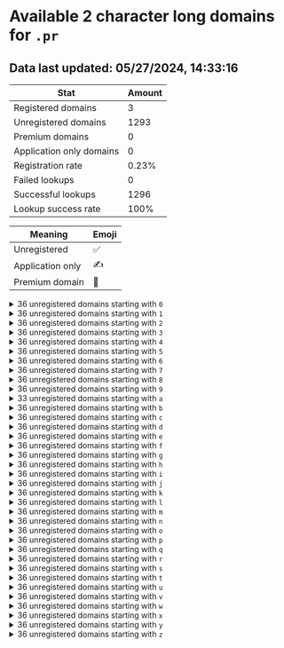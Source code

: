 # Available 2 character long domains for `.pr`

## Data last updated: 05/27/2024, 14:33:16

|Stat|Amount|
|--|--|
|Registered domains|3|
|Unregistered domains|1293|
|Premium domains|0|
|Application only domains|0|
|Registration rate|0.23%|
|Failed lookups|0|
|Successful lookups|1296|
|Lookup success rate|100%|


|Meaning|Emoji|
|--|--|
|Unregistered|:white_check_mark:|
|Application only|:writing_hand:|
|Premium domain|:gem:|

<details>
<summary>36 unregistered domains starting with <bold><code>0</code></bold></summary>

|Type|Domain|
|--|--|
|:white_check_mark:|`00.pr`|
|:white_check_mark:|`01.pr`|
|:white_check_mark:|`02.pr`|
|:white_check_mark:|`03.pr`|
|:white_check_mark:|`04.pr`|
|:white_check_mark:|`05.pr`|
|:white_check_mark:|`06.pr`|
|:white_check_mark:|`07.pr`|
|:white_check_mark:|`08.pr`|
|:white_check_mark:|`09.pr`|
|:white_check_mark:|`0a.pr`|
|:white_check_mark:|`0b.pr`|
|:white_check_mark:|`0c.pr`|
|:white_check_mark:|`0d.pr`|
|:white_check_mark:|`0e.pr`|
|:white_check_mark:|`0f.pr`|
|:white_check_mark:|`0g.pr`|
|:white_check_mark:|`0h.pr`|
|:white_check_mark:|`0i.pr`|
|:white_check_mark:|`0j.pr`|
|:white_check_mark:|`0k.pr`|
|:white_check_mark:|`0l.pr`|
|:white_check_mark:|`0m.pr`|
|:white_check_mark:|`0n.pr`|
|:white_check_mark:|`0o.pr`|
|:white_check_mark:|`0p.pr`|
|:white_check_mark:|`0q.pr`|
|:white_check_mark:|`0r.pr`|
|:white_check_mark:|`0s.pr`|
|:white_check_mark:|`0t.pr`|
|:white_check_mark:|`0u.pr`|
|:white_check_mark:|`0v.pr`|
|:white_check_mark:|`0w.pr`|
|:white_check_mark:|`0x.pr`|
|:white_check_mark:|`0y.pr`|
|:white_check_mark:|`0z.pr`|
</details>
<details>
<summary>36 unregistered domains starting with <bold><code>1</code></bold></summary>

|Type|Domain|
|--|--|
|:white_check_mark:|`10.pr`|
|:white_check_mark:|`11.pr`|
|:white_check_mark:|`12.pr`|
|:white_check_mark:|`13.pr`|
|:white_check_mark:|`14.pr`|
|:white_check_mark:|`15.pr`|
|:white_check_mark:|`16.pr`|
|:white_check_mark:|`17.pr`|
|:white_check_mark:|`18.pr`|
|:white_check_mark:|`19.pr`|
|:white_check_mark:|`1a.pr`|
|:white_check_mark:|`1b.pr`|
|:white_check_mark:|`1c.pr`|
|:white_check_mark:|`1d.pr`|
|:white_check_mark:|`1e.pr`|
|:white_check_mark:|`1f.pr`|
|:white_check_mark:|`1g.pr`|
|:white_check_mark:|`1h.pr`|
|:white_check_mark:|`1i.pr`|
|:white_check_mark:|`1j.pr`|
|:white_check_mark:|`1k.pr`|
|:white_check_mark:|`1l.pr`|
|:white_check_mark:|`1m.pr`|
|:white_check_mark:|`1n.pr`|
|:white_check_mark:|`1o.pr`|
|:white_check_mark:|`1p.pr`|
|:white_check_mark:|`1q.pr`|
|:white_check_mark:|`1r.pr`|
|:white_check_mark:|`1s.pr`|
|:white_check_mark:|`1t.pr`|
|:white_check_mark:|`1u.pr`|
|:white_check_mark:|`1v.pr`|
|:white_check_mark:|`1w.pr`|
|:white_check_mark:|`1x.pr`|
|:white_check_mark:|`1y.pr`|
|:white_check_mark:|`1z.pr`|
</details>
<details>
<summary>36 unregistered domains starting with <bold><code>2</code></bold></summary>

|Type|Domain|
|--|--|
|:white_check_mark:|`20.pr`|
|:white_check_mark:|`21.pr`|
|:white_check_mark:|`22.pr`|
|:white_check_mark:|`23.pr`|
|:white_check_mark:|`24.pr`|
|:white_check_mark:|`25.pr`|
|:white_check_mark:|`26.pr`|
|:white_check_mark:|`27.pr`|
|:white_check_mark:|`28.pr`|
|:white_check_mark:|`29.pr`|
|:white_check_mark:|`2a.pr`|
|:white_check_mark:|`2b.pr`|
|:white_check_mark:|`2c.pr`|
|:white_check_mark:|`2d.pr`|
|:white_check_mark:|`2e.pr`|
|:white_check_mark:|`2f.pr`|
|:white_check_mark:|`2g.pr`|
|:white_check_mark:|`2h.pr`|
|:white_check_mark:|`2i.pr`|
|:white_check_mark:|`2j.pr`|
|:white_check_mark:|`2k.pr`|
|:white_check_mark:|`2l.pr`|
|:white_check_mark:|`2m.pr`|
|:white_check_mark:|`2n.pr`|
|:white_check_mark:|`2o.pr`|
|:white_check_mark:|`2p.pr`|
|:white_check_mark:|`2q.pr`|
|:white_check_mark:|`2r.pr`|
|:white_check_mark:|`2s.pr`|
|:white_check_mark:|`2t.pr`|
|:white_check_mark:|`2u.pr`|
|:white_check_mark:|`2v.pr`|
|:white_check_mark:|`2w.pr`|
|:white_check_mark:|`2x.pr`|
|:white_check_mark:|`2y.pr`|
|:white_check_mark:|`2z.pr`|
</details>
<details>
<summary>36 unregistered domains starting with <bold><code>3</code></bold></summary>

|Type|Domain|
|--|--|
|:white_check_mark:|`30.pr`|
|:white_check_mark:|`31.pr`|
|:white_check_mark:|`32.pr`|
|:white_check_mark:|`33.pr`|
|:white_check_mark:|`34.pr`|
|:white_check_mark:|`35.pr`|
|:white_check_mark:|`36.pr`|
|:white_check_mark:|`37.pr`|
|:white_check_mark:|`38.pr`|
|:white_check_mark:|`39.pr`|
|:white_check_mark:|`3a.pr`|
|:white_check_mark:|`3b.pr`|
|:white_check_mark:|`3c.pr`|
|:white_check_mark:|`3d.pr`|
|:white_check_mark:|`3e.pr`|
|:white_check_mark:|`3f.pr`|
|:white_check_mark:|`3g.pr`|
|:white_check_mark:|`3h.pr`|
|:white_check_mark:|`3i.pr`|
|:white_check_mark:|`3j.pr`|
|:white_check_mark:|`3k.pr`|
|:white_check_mark:|`3l.pr`|
|:white_check_mark:|`3m.pr`|
|:white_check_mark:|`3n.pr`|
|:white_check_mark:|`3o.pr`|
|:white_check_mark:|`3p.pr`|
|:white_check_mark:|`3q.pr`|
|:white_check_mark:|`3r.pr`|
|:white_check_mark:|`3s.pr`|
|:white_check_mark:|`3t.pr`|
|:white_check_mark:|`3u.pr`|
|:white_check_mark:|`3v.pr`|
|:white_check_mark:|`3w.pr`|
|:white_check_mark:|`3x.pr`|
|:white_check_mark:|`3y.pr`|
|:white_check_mark:|`3z.pr`|
</details>
<details>
<summary>36 unregistered domains starting with <bold><code>4</code></bold></summary>

|Type|Domain|
|--|--|
|:white_check_mark:|`40.pr`|
|:white_check_mark:|`41.pr`|
|:white_check_mark:|`42.pr`|
|:white_check_mark:|`43.pr`|
|:white_check_mark:|`44.pr`|
|:white_check_mark:|`45.pr`|
|:white_check_mark:|`46.pr`|
|:white_check_mark:|`47.pr`|
|:white_check_mark:|`48.pr`|
|:white_check_mark:|`49.pr`|
|:white_check_mark:|`4a.pr`|
|:white_check_mark:|`4b.pr`|
|:white_check_mark:|`4c.pr`|
|:white_check_mark:|`4d.pr`|
|:white_check_mark:|`4e.pr`|
|:white_check_mark:|`4f.pr`|
|:white_check_mark:|`4g.pr`|
|:white_check_mark:|`4h.pr`|
|:white_check_mark:|`4i.pr`|
|:white_check_mark:|`4j.pr`|
|:white_check_mark:|`4k.pr`|
|:white_check_mark:|`4l.pr`|
|:white_check_mark:|`4m.pr`|
|:white_check_mark:|`4n.pr`|
|:white_check_mark:|`4o.pr`|
|:white_check_mark:|`4p.pr`|
|:white_check_mark:|`4q.pr`|
|:white_check_mark:|`4r.pr`|
|:white_check_mark:|`4s.pr`|
|:white_check_mark:|`4t.pr`|
|:white_check_mark:|`4u.pr`|
|:white_check_mark:|`4v.pr`|
|:white_check_mark:|`4w.pr`|
|:white_check_mark:|`4x.pr`|
|:white_check_mark:|`4y.pr`|
|:white_check_mark:|`4z.pr`|
</details>
<details>
<summary>36 unregistered domains starting with <bold><code>5</code></bold></summary>

|Type|Domain|
|--|--|
|:white_check_mark:|`50.pr`|
|:white_check_mark:|`51.pr`|
|:white_check_mark:|`52.pr`|
|:white_check_mark:|`53.pr`|
|:white_check_mark:|`54.pr`|
|:white_check_mark:|`55.pr`|
|:white_check_mark:|`56.pr`|
|:white_check_mark:|`57.pr`|
|:white_check_mark:|`58.pr`|
|:white_check_mark:|`59.pr`|
|:white_check_mark:|`5a.pr`|
|:white_check_mark:|`5b.pr`|
|:white_check_mark:|`5c.pr`|
|:white_check_mark:|`5d.pr`|
|:white_check_mark:|`5e.pr`|
|:white_check_mark:|`5f.pr`|
|:white_check_mark:|`5g.pr`|
|:white_check_mark:|`5h.pr`|
|:white_check_mark:|`5i.pr`|
|:white_check_mark:|`5j.pr`|
|:white_check_mark:|`5k.pr`|
|:white_check_mark:|`5l.pr`|
|:white_check_mark:|`5m.pr`|
|:white_check_mark:|`5n.pr`|
|:white_check_mark:|`5o.pr`|
|:white_check_mark:|`5p.pr`|
|:white_check_mark:|`5q.pr`|
|:white_check_mark:|`5r.pr`|
|:white_check_mark:|`5s.pr`|
|:white_check_mark:|`5t.pr`|
|:white_check_mark:|`5u.pr`|
|:white_check_mark:|`5v.pr`|
|:white_check_mark:|`5w.pr`|
|:white_check_mark:|`5x.pr`|
|:white_check_mark:|`5y.pr`|
|:white_check_mark:|`5z.pr`|
</details>
<details>
<summary>36 unregistered domains starting with <bold><code>6</code></bold></summary>

|Type|Domain|
|--|--|
|:white_check_mark:|`60.pr`|
|:white_check_mark:|`61.pr`|
|:white_check_mark:|`62.pr`|
|:white_check_mark:|`63.pr`|
|:white_check_mark:|`64.pr`|
|:white_check_mark:|`65.pr`|
|:white_check_mark:|`66.pr`|
|:white_check_mark:|`67.pr`|
|:white_check_mark:|`68.pr`|
|:white_check_mark:|`69.pr`|
|:white_check_mark:|`6a.pr`|
|:white_check_mark:|`6b.pr`|
|:white_check_mark:|`6c.pr`|
|:white_check_mark:|`6d.pr`|
|:white_check_mark:|`6e.pr`|
|:white_check_mark:|`6f.pr`|
|:white_check_mark:|`6g.pr`|
|:white_check_mark:|`6h.pr`|
|:white_check_mark:|`6i.pr`|
|:white_check_mark:|`6j.pr`|
|:white_check_mark:|`6k.pr`|
|:white_check_mark:|`6l.pr`|
|:white_check_mark:|`6m.pr`|
|:white_check_mark:|`6n.pr`|
|:white_check_mark:|`6o.pr`|
|:white_check_mark:|`6p.pr`|
|:white_check_mark:|`6q.pr`|
|:white_check_mark:|`6r.pr`|
|:white_check_mark:|`6s.pr`|
|:white_check_mark:|`6t.pr`|
|:white_check_mark:|`6u.pr`|
|:white_check_mark:|`6v.pr`|
|:white_check_mark:|`6w.pr`|
|:white_check_mark:|`6x.pr`|
|:white_check_mark:|`6y.pr`|
|:white_check_mark:|`6z.pr`|
</details>
<details>
<summary>36 unregistered domains starting with <bold><code>7</code></bold></summary>

|Type|Domain|
|--|--|
|:white_check_mark:|`70.pr`|
|:white_check_mark:|`71.pr`|
|:white_check_mark:|`72.pr`|
|:white_check_mark:|`73.pr`|
|:white_check_mark:|`74.pr`|
|:white_check_mark:|`75.pr`|
|:white_check_mark:|`76.pr`|
|:white_check_mark:|`77.pr`|
|:white_check_mark:|`78.pr`|
|:white_check_mark:|`79.pr`|
|:white_check_mark:|`7a.pr`|
|:white_check_mark:|`7b.pr`|
|:white_check_mark:|`7c.pr`|
|:white_check_mark:|`7d.pr`|
|:white_check_mark:|`7e.pr`|
|:white_check_mark:|`7f.pr`|
|:white_check_mark:|`7g.pr`|
|:white_check_mark:|`7h.pr`|
|:white_check_mark:|`7i.pr`|
|:white_check_mark:|`7j.pr`|
|:white_check_mark:|`7k.pr`|
|:white_check_mark:|`7l.pr`|
|:white_check_mark:|`7m.pr`|
|:white_check_mark:|`7n.pr`|
|:white_check_mark:|`7o.pr`|
|:white_check_mark:|`7p.pr`|
|:white_check_mark:|`7q.pr`|
|:white_check_mark:|`7r.pr`|
|:white_check_mark:|`7s.pr`|
|:white_check_mark:|`7t.pr`|
|:white_check_mark:|`7u.pr`|
|:white_check_mark:|`7v.pr`|
|:white_check_mark:|`7w.pr`|
|:white_check_mark:|`7x.pr`|
|:white_check_mark:|`7y.pr`|
|:white_check_mark:|`7z.pr`|
</details>
<details>
<summary>36 unregistered domains starting with <bold><code>8</code></bold></summary>

|Type|Domain|
|--|--|
|:white_check_mark:|`80.pr`|
|:white_check_mark:|`81.pr`|
|:white_check_mark:|`82.pr`|
|:white_check_mark:|`83.pr`|
|:white_check_mark:|`84.pr`|
|:white_check_mark:|`85.pr`|
|:white_check_mark:|`86.pr`|
|:white_check_mark:|`87.pr`|
|:white_check_mark:|`88.pr`|
|:white_check_mark:|`89.pr`|
|:white_check_mark:|`8a.pr`|
|:white_check_mark:|`8b.pr`|
|:white_check_mark:|`8c.pr`|
|:white_check_mark:|`8d.pr`|
|:white_check_mark:|`8e.pr`|
|:white_check_mark:|`8f.pr`|
|:white_check_mark:|`8g.pr`|
|:white_check_mark:|`8h.pr`|
|:white_check_mark:|`8i.pr`|
|:white_check_mark:|`8j.pr`|
|:white_check_mark:|`8k.pr`|
|:white_check_mark:|`8l.pr`|
|:white_check_mark:|`8m.pr`|
|:white_check_mark:|`8n.pr`|
|:white_check_mark:|`8o.pr`|
|:white_check_mark:|`8p.pr`|
|:white_check_mark:|`8q.pr`|
|:white_check_mark:|`8r.pr`|
|:white_check_mark:|`8s.pr`|
|:white_check_mark:|`8t.pr`|
|:white_check_mark:|`8u.pr`|
|:white_check_mark:|`8v.pr`|
|:white_check_mark:|`8w.pr`|
|:white_check_mark:|`8x.pr`|
|:white_check_mark:|`8y.pr`|
|:white_check_mark:|`8z.pr`|
</details>
<details>
<summary>36 unregistered domains starting with <bold><code>9</code></bold></summary>

|Type|Domain|
|--|--|
|:white_check_mark:|`90.pr`|
|:white_check_mark:|`91.pr`|
|:white_check_mark:|`92.pr`|
|:white_check_mark:|`93.pr`|
|:white_check_mark:|`94.pr`|
|:white_check_mark:|`95.pr`|
|:white_check_mark:|`96.pr`|
|:white_check_mark:|`97.pr`|
|:white_check_mark:|`98.pr`|
|:white_check_mark:|`99.pr`|
|:white_check_mark:|`9a.pr`|
|:white_check_mark:|`9b.pr`|
|:white_check_mark:|`9c.pr`|
|:white_check_mark:|`9d.pr`|
|:white_check_mark:|`9e.pr`|
|:white_check_mark:|`9f.pr`|
|:white_check_mark:|`9g.pr`|
|:white_check_mark:|`9h.pr`|
|:white_check_mark:|`9i.pr`|
|:white_check_mark:|`9j.pr`|
|:white_check_mark:|`9k.pr`|
|:white_check_mark:|`9l.pr`|
|:white_check_mark:|`9m.pr`|
|:white_check_mark:|`9n.pr`|
|:white_check_mark:|`9o.pr`|
|:white_check_mark:|`9p.pr`|
|:white_check_mark:|`9q.pr`|
|:white_check_mark:|`9r.pr`|
|:white_check_mark:|`9s.pr`|
|:white_check_mark:|`9t.pr`|
|:white_check_mark:|`9u.pr`|
|:white_check_mark:|`9v.pr`|
|:white_check_mark:|`9w.pr`|
|:white_check_mark:|`9x.pr`|
|:white_check_mark:|`9y.pr`|
|:white_check_mark:|`9z.pr`|
</details>
<details>
<summary>33 unregistered domains starting with <bold><code>a</code></bold></summary>

|Type|Domain|
|--|--|
|:white_check_mark:|`a0.pr`|
|:white_check_mark:|`a1.pr`|
|:white_check_mark:|`a2.pr`|
|:white_check_mark:|`a3.pr`|
|:white_check_mark:|`a4.pr`|
|:white_check_mark:|`a5.pr`|
|:white_check_mark:|`a6.pr`|
|:white_check_mark:|`a7.pr`|
|:white_check_mark:|`a8.pr`|
|:white_check_mark:|`a9.pr`|
|:white_check_mark:|`aa.pr`|
|:white_check_mark:|`ab.pr`|
|:white_check_mark:|`ad.pr`|
|:white_check_mark:|`ae.pr`|
|:white_check_mark:|`af.pr`|
|:white_check_mark:|`ah.pr`|
|:white_check_mark:|`aj.pr`|
|:white_check_mark:|`ak.pr`|
|:white_check_mark:|`al.pr`|
|:white_check_mark:|`am.pr`|
|:white_check_mark:|`an.pr`|
|:white_check_mark:|`ao.pr`|
|:white_check_mark:|`ap.pr`|
|:white_check_mark:|`aq.pr`|
|:white_check_mark:|`ar.pr`|
|:white_check_mark:|`as.pr`|
|:white_check_mark:|`at.pr`|
|:white_check_mark:|`au.pr`|
|:white_check_mark:|`av.pr`|
|:white_check_mark:|`aw.pr`|
|:white_check_mark:|`ax.pr`|
|:white_check_mark:|`ay.pr`|
|:white_check_mark:|`az.pr`|
</details>
<details>
<summary>36 unregistered domains starting with <bold><code>b</code></bold></summary>

|Type|Domain|
|--|--|
|:white_check_mark:|`b0.pr`|
|:white_check_mark:|`b1.pr`|
|:white_check_mark:|`b2.pr`|
|:white_check_mark:|`b3.pr`|
|:white_check_mark:|`b4.pr`|
|:white_check_mark:|`b5.pr`|
|:white_check_mark:|`b6.pr`|
|:white_check_mark:|`b7.pr`|
|:white_check_mark:|`b8.pr`|
|:white_check_mark:|`b9.pr`|
|:white_check_mark:|`ba.pr`|
|:white_check_mark:|`bb.pr`|
|:white_check_mark:|`bc.pr`|
|:white_check_mark:|`bd.pr`|
|:white_check_mark:|`be.pr`|
|:white_check_mark:|`bf.pr`|
|:white_check_mark:|`bg.pr`|
|:white_check_mark:|`bh.pr`|
|:white_check_mark:|`bi.pr`|
|:white_check_mark:|`bj.pr`|
|:white_check_mark:|`bk.pr`|
|:white_check_mark:|`bl.pr`|
|:white_check_mark:|`bm.pr`|
|:white_check_mark:|`bn.pr`|
|:white_check_mark:|`bo.pr`|
|:white_check_mark:|`bp.pr`|
|:white_check_mark:|`bq.pr`|
|:white_check_mark:|`br.pr`|
|:white_check_mark:|`bs.pr`|
|:white_check_mark:|`bt.pr`|
|:white_check_mark:|`bu.pr`|
|:white_check_mark:|`bv.pr`|
|:white_check_mark:|`bw.pr`|
|:white_check_mark:|`bx.pr`|
|:white_check_mark:|`by.pr`|
|:white_check_mark:|`bz.pr`|
</details>
<details>
<summary>36 unregistered domains starting with <bold><code>c</code></bold></summary>

|Type|Domain|
|--|--|
|:white_check_mark:|`c0.pr`|
|:white_check_mark:|`c1.pr`|
|:white_check_mark:|`c2.pr`|
|:white_check_mark:|`c3.pr`|
|:white_check_mark:|`c4.pr`|
|:white_check_mark:|`c5.pr`|
|:white_check_mark:|`c6.pr`|
|:white_check_mark:|`c7.pr`|
|:white_check_mark:|`c8.pr`|
|:white_check_mark:|`c9.pr`|
|:white_check_mark:|`ca.pr`|
|:white_check_mark:|`cb.pr`|
|:white_check_mark:|`cc.pr`|
|:white_check_mark:|`cd.pr`|
|:white_check_mark:|`ce.pr`|
|:white_check_mark:|`cf.pr`|
|:white_check_mark:|`cg.pr`|
|:white_check_mark:|`ch.pr`|
|:white_check_mark:|`ci.pr`|
|:white_check_mark:|`cj.pr`|
|:white_check_mark:|`ck.pr`|
|:white_check_mark:|`cl.pr`|
|:white_check_mark:|`cm.pr`|
|:white_check_mark:|`cn.pr`|
|:white_check_mark:|`co.pr`|
|:white_check_mark:|`cp.pr`|
|:white_check_mark:|`cq.pr`|
|:white_check_mark:|`cr.pr`|
|:white_check_mark:|`cs.pr`|
|:white_check_mark:|`ct.pr`|
|:white_check_mark:|`cu.pr`|
|:white_check_mark:|`cv.pr`|
|:white_check_mark:|`cw.pr`|
|:white_check_mark:|`cx.pr`|
|:white_check_mark:|`cy.pr`|
|:white_check_mark:|`cz.pr`|
</details>
<details>
<summary>36 unregistered domains starting with <bold><code>d</code></bold></summary>

|Type|Domain|
|--|--|
|:white_check_mark:|`d0.pr`|
|:white_check_mark:|`d1.pr`|
|:white_check_mark:|`d2.pr`|
|:white_check_mark:|`d3.pr`|
|:white_check_mark:|`d4.pr`|
|:white_check_mark:|`d5.pr`|
|:white_check_mark:|`d6.pr`|
|:white_check_mark:|`d7.pr`|
|:white_check_mark:|`d8.pr`|
|:white_check_mark:|`d9.pr`|
|:white_check_mark:|`da.pr`|
|:white_check_mark:|`db.pr`|
|:white_check_mark:|`dc.pr`|
|:white_check_mark:|`dd.pr`|
|:white_check_mark:|`de.pr`|
|:white_check_mark:|`df.pr`|
|:white_check_mark:|`dg.pr`|
|:white_check_mark:|`dh.pr`|
|:white_check_mark:|`di.pr`|
|:white_check_mark:|`dj.pr`|
|:white_check_mark:|`dk.pr`|
|:white_check_mark:|`dl.pr`|
|:white_check_mark:|`dm.pr`|
|:white_check_mark:|`dn.pr`|
|:white_check_mark:|`do.pr`|
|:white_check_mark:|`dp.pr`|
|:white_check_mark:|`dq.pr`|
|:white_check_mark:|`dr.pr`|
|:white_check_mark:|`ds.pr`|
|:white_check_mark:|`dt.pr`|
|:white_check_mark:|`du.pr`|
|:white_check_mark:|`dv.pr`|
|:white_check_mark:|`dw.pr`|
|:white_check_mark:|`dx.pr`|
|:white_check_mark:|`dy.pr`|
|:white_check_mark:|`dz.pr`|
</details>
<details>
<summary>36 unregistered domains starting with <bold><code>e</code></bold></summary>

|Type|Domain|
|--|--|
|:white_check_mark:|`e0.pr`|
|:white_check_mark:|`e1.pr`|
|:white_check_mark:|`e2.pr`|
|:white_check_mark:|`e3.pr`|
|:white_check_mark:|`e4.pr`|
|:white_check_mark:|`e5.pr`|
|:white_check_mark:|`e6.pr`|
|:white_check_mark:|`e7.pr`|
|:white_check_mark:|`e8.pr`|
|:white_check_mark:|`e9.pr`|
|:white_check_mark:|`ea.pr`|
|:white_check_mark:|`eb.pr`|
|:white_check_mark:|`ec.pr`|
|:white_check_mark:|`ed.pr`|
|:white_check_mark:|`ee.pr`|
|:white_check_mark:|`ef.pr`|
|:white_check_mark:|`eg.pr`|
|:white_check_mark:|`eh.pr`|
|:white_check_mark:|`ei.pr`|
|:white_check_mark:|`ej.pr`|
|:white_check_mark:|`ek.pr`|
|:white_check_mark:|`el.pr`|
|:white_check_mark:|`em.pr`|
|:white_check_mark:|`en.pr`|
|:white_check_mark:|`eo.pr`|
|:white_check_mark:|`ep.pr`|
|:white_check_mark:|`eq.pr`|
|:white_check_mark:|`er.pr`|
|:white_check_mark:|`es.pr`|
|:white_check_mark:|`et.pr`|
|:white_check_mark:|`eu.pr`|
|:white_check_mark:|`ev.pr`|
|:white_check_mark:|`ew.pr`|
|:white_check_mark:|`ex.pr`|
|:white_check_mark:|`ey.pr`|
|:white_check_mark:|`ez.pr`|
</details>
<details>
<summary>36 unregistered domains starting with <bold><code>f</code></bold></summary>

|Type|Domain|
|--|--|
|:white_check_mark:|`f0.pr`|
|:white_check_mark:|`f1.pr`|
|:white_check_mark:|`f2.pr`|
|:white_check_mark:|`f3.pr`|
|:white_check_mark:|`f4.pr`|
|:white_check_mark:|`f5.pr`|
|:white_check_mark:|`f6.pr`|
|:white_check_mark:|`f7.pr`|
|:white_check_mark:|`f8.pr`|
|:white_check_mark:|`f9.pr`|
|:white_check_mark:|`fa.pr`|
|:white_check_mark:|`fb.pr`|
|:white_check_mark:|`fc.pr`|
|:white_check_mark:|`fd.pr`|
|:white_check_mark:|`fe.pr`|
|:white_check_mark:|`ff.pr`|
|:white_check_mark:|`fg.pr`|
|:white_check_mark:|`fh.pr`|
|:white_check_mark:|`fi.pr`|
|:white_check_mark:|`fj.pr`|
|:white_check_mark:|`fk.pr`|
|:white_check_mark:|`fl.pr`|
|:white_check_mark:|`fm.pr`|
|:white_check_mark:|`fn.pr`|
|:white_check_mark:|`fo.pr`|
|:white_check_mark:|`fp.pr`|
|:white_check_mark:|`fq.pr`|
|:white_check_mark:|`fr.pr`|
|:white_check_mark:|`fs.pr`|
|:white_check_mark:|`ft.pr`|
|:white_check_mark:|`fu.pr`|
|:white_check_mark:|`fv.pr`|
|:white_check_mark:|`fw.pr`|
|:white_check_mark:|`fx.pr`|
|:white_check_mark:|`fy.pr`|
|:white_check_mark:|`fz.pr`|
</details>
<details>
<summary>36 unregistered domains starting with <bold><code>g</code></bold></summary>

|Type|Domain|
|--|--|
|:white_check_mark:|`g0.pr`|
|:white_check_mark:|`g1.pr`|
|:white_check_mark:|`g2.pr`|
|:white_check_mark:|`g3.pr`|
|:white_check_mark:|`g4.pr`|
|:white_check_mark:|`g5.pr`|
|:white_check_mark:|`g6.pr`|
|:white_check_mark:|`g7.pr`|
|:white_check_mark:|`g8.pr`|
|:white_check_mark:|`g9.pr`|
|:white_check_mark:|`ga.pr`|
|:white_check_mark:|`gb.pr`|
|:white_check_mark:|`gc.pr`|
|:white_check_mark:|`gd.pr`|
|:white_check_mark:|`ge.pr`|
|:white_check_mark:|`gf.pr`|
|:white_check_mark:|`gg.pr`|
|:white_check_mark:|`gh.pr`|
|:white_check_mark:|`gi.pr`|
|:white_check_mark:|`gj.pr`|
|:white_check_mark:|`gk.pr`|
|:white_check_mark:|`gl.pr`|
|:white_check_mark:|`gm.pr`|
|:white_check_mark:|`gn.pr`|
|:white_check_mark:|`go.pr`|
|:white_check_mark:|`gp.pr`|
|:white_check_mark:|`gq.pr`|
|:white_check_mark:|`gr.pr`|
|:white_check_mark:|`gs.pr`|
|:white_check_mark:|`gt.pr`|
|:white_check_mark:|`gu.pr`|
|:white_check_mark:|`gv.pr`|
|:white_check_mark:|`gw.pr`|
|:white_check_mark:|`gx.pr`|
|:white_check_mark:|`gy.pr`|
|:white_check_mark:|`gz.pr`|
</details>
<details>
<summary>36 unregistered domains starting with <bold><code>h</code></bold></summary>

|Type|Domain|
|--|--|
|:white_check_mark:|`h0.pr`|
|:white_check_mark:|`h1.pr`|
|:white_check_mark:|`h2.pr`|
|:white_check_mark:|`h3.pr`|
|:white_check_mark:|`h4.pr`|
|:white_check_mark:|`h5.pr`|
|:white_check_mark:|`h6.pr`|
|:white_check_mark:|`h7.pr`|
|:white_check_mark:|`h8.pr`|
|:white_check_mark:|`h9.pr`|
|:white_check_mark:|`ha.pr`|
|:white_check_mark:|`hb.pr`|
|:white_check_mark:|`hc.pr`|
|:white_check_mark:|`hd.pr`|
|:white_check_mark:|`he.pr`|
|:white_check_mark:|`hf.pr`|
|:white_check_mark:|`hg.pr`|
|:white_check_mark:|`hh.pr`|
|:white_check_mark:|`hi.pr`|
|:white_check_mark:|`hj.pr`|
|:white_check_mark:|`hk.pr`|
|:white_check_mark:|`hl.pr`|
|:white_check_mark:|`hm.pr`|
|:white_check_mark:|`hn.pr`|
|:white_check_mark:|`ho.pr`|
|:white_check_mark:|`hp.pr`|
|:white_check_mark:|`hq.pr`|
|:white_check_mark:|`hr.pr`|
|:white_check_mark:|`hs.pr`|
|:white_check_mark:|`ht.pr`|
|:white_check_mark:|`hu.pr`|
|:white_check_mark:|`hv.pr`|
|:white_check_mark:|`hw.pr`|
|:white_check_mark:|`hx.pr`|
|:white_check_mark:|`hy.pr`|
|:white_check_mark:|`hz.pr`|
</details>
<details>
<summary>36 unregistered domains starting with <bold><code>i</code></bold></summary>

|Type|Domain|
|--|--|
|:white_check_mark:|`i0.pr`|
|:white_check_mark:|`i1.pr`|
|:white_check_mark:|`i2.pr`|
|:white_check_mark:|`i3.pr`|
|:white_check_mark:|`i4.pr`|
|:white_check_mark:|`i5.pr`|
|:white_check_mark:|`i6.pr`|
|:white_check_mark:|`i7.pr`|
|:white_check_mark:|`i8.pr`|
|:white_check_mark:|`i9.pr`|
|:white_check_mark:|`ia.pr`|
|:white_check_mark:|`ib.pr`|
|:white_check_mark:|`ic.pr`|
|:white_check_mark:|`id.pr`|
|:white_check_mark:|`ie.pr`|
|:white_check_mark:|`if.pr`|
|:white_check_mark:|`ig.pr`|
|:white_check_mark:|`ih.pr`|
|:white_check_mark:|`ii.pr`|
|:white_check_mark:|`ij.pr`|
|:white_check_mark:|`ik.pr`|
|:white_check_mark:|`il.pr`|
|:white_check_mark:|`im.pr`|
|:white_check_mark:|`in.pr`|
|:white_check_mark:|`io.pr`|
|:white_check_mark:|`ip.pr`|
|:white_check_mark:|`iq.pr`|
|:white_check_mark:|`ir.pr`|
|:white_check_mark:|`is.pr`|
|:white_check_mark:|`it.pr`|
|:white_check_mark:|`iu.pr`|
|:white_check_mark:|`iv.pr`|
|:white_check_mark:|`iw.pr`|
|:white_check_mark:|`ix.pr`|
|:white_check_mark:|`iy.pr`|
|:white_check_mark:|`iz.pr`|
</details>
<details>
<summary>36 unregistered domains starting with <bold><code>j</code></bold></summary>

|Type|Domain|
|--|--|
|:white_check_mark:|`j0.pr`|
|:white_check_mark:|`j1.pr`|
|:white_check_mark:|`j2.pr`|
|:white_check_mark:|`j3.pr`|
|:white_check_mark:|`j4.pr`|
|:white_check_mark:|`j5.pr`|
|:white_check_mark:|`j6.pr`|
|:white_check_mark:|`j7.pr`|
|:white_check_mark:|`j8.pr`|
|:white_check_mark:|`j9.pr`|
|:white_check_mark:|`ja.pr`|
|:white_check_mark:|`jb.pr`|
|:white_check_mark:|`jc.pr`|
|:white_check_mark:|`jd.pr`|
|:white_check_mark:|`je.pr`|
|:white_check_mark:|`jf.pr`|
|:white_check_mark:|`jg.pr`|
|:white_check_mark:|`jh.pr`|
|:white_check_mark:|`ji.pr`|
|:white_check_mark:|`jj.pr`|
|:white_check_mark:|`jk.pr`|
|:white_check_mark:|`jl.pr`|
|:white_check_mark:|`jm.pr`|
|:white_check_mark:|`jn.pr`|
|:white_check_mark:|`jo.pr`|
|:white_check_mark:|`jp.pr`|
|:white_check_mark:|`jq.pr`|
|:white_check_mark:|`jr.pr`|
|:white_check_mark:|`js.pr`|
|:white_check_mark:|`jt.pr`|
|:white_check_mark:|`ju.pr`|
|:white_check_mark:|`jv.pr`|
|:white_check_mark:|`jw.pr`|
|:white_check_mark:|`jx.pr`|
|:white_check_mark:|`jy.pr`|
|:white_check_mark:|`jz.pr`|
</details>
<details>
<summary>36 unregistered domains starting with <bold><code>k</code></bold></summary>

|Type|Domain|
|--|--|
|:white_check_mark:|`k0.pr`|
|:white_check_mark:|`k1.pr`|
|:white_check_mark:|`k2.pr`|
|:white_check_mark:|`k3.pr`|
|:white_check_mark:|`k4.pr`|
|:white_check_mark:|`k5.pr`|
|:white_check_mark:|`k6.pr`|
|:white_check_mark:|`k7.pr`|
|:white_check_mark:|`k8.pr`|
|:white_check_mark:|`k9.pr`|
|:white_check_mark:|`ka.pr`|
|:white_check_mark:|`kb.pr`|
|:white_check_mark:|`kc.pr`|
|:white_check_mark:|`kd.pr`|
|:white_check_mark:|`ke.pr`|
|:white_check_mark:|`kf.pr`|
|:white_check_mark:|`kg.pr`|
|:white_check_mark:|`kh.pr`|
|:white_check_mark:|`ki.pr`|
|:white_check_mark:|`kj.pr`|
|:white_check_mark:|`kk.pr`|
|:white_check_mark:|`kl.pr`|
|:white_check_mark:|`km.pr`|
|:white_check_mark:|`kn.pr`|
|:white_check_mark:|`ko.pr`|
|:white_check_mark:|`kp.pr`|
|:white_check_mark:|`kq.pr`|
|:white_check_mark:|`kr.pr`|
|:white_check_mark:|`ks.pr`|
|:white_check_mark:|`kt.pr`|
|:white_check_mark:|`ku.pr`|
|:white_check_mark:|`kv.pr`|
|:white_check_mark:|`kw.pr`|
|:white_check_mark:|`kx.pr`|
|:white_check_mark:|`ky.pr`|
|:white_check_mark:|`kz.pr`|
</details>
<details>
<summary>36 unregistered domains starting with <bold><code>l</code></bold></summary>

|Type|Domain|
|--|--|
|:white_check_mark:|`l0.pr`|
|:white_check_mark:|`l1.pr`|
|:white_check_mark:|`l2.pr`|
|:white_check_mark:|`l3.pr`|
|:white_check_mark:|`l4.pr`|
|:white_check_mark:|`l5.pr`|
|:white_check_mark:|`l6.pr`|
|:white_check_mark:|`l7.pr`|
|:white_check_mark:|`l8.pr`|
|:white_check_mark:|`l9.pr`|
|:white_check_mark:|`la.pr`|
|:white_check_mark:|`lb.pr`|
|:white_check_mark:|`lc.pr`|
|:white_check_mark:|`ld.pr`|
|:white_check_mark:|`le.pr`|
|:white_check_mark:|`lf.pr`|
|:white_check_mark:|`lg.pr`|
|:white_check_mark:|`lh.pr`|
|:white_check_mark:|`li.pr`|
|:white_check_mark:|`lj.pr`|
|:white_check_mark:|`lk.pr`|
|:white_check_mark:|`ll.pr`|
|:white_check_mark:|`lm.pr`|
|:white_check_mark:|`ln.pr`|
|:white_check_mark:|`lo.pr`|
|:white_check_mark:|`lp.pr`|
|:white_check_mark:|`lq.pr`|
|:white_check_mark:|`lr.pr`|
|:white_check_mark:|`ls.pr`|
|:white_check_mark:|`lt.pr`|
|:white_check_mark:|`lu.pr`|
|:white_check_mark:|`lv.pr`|
|:white_check_mark:|`lw.pr`|
|:white_check_mark:|`lx.pr`|
|:white_check_mark:|`ly.pr`|
|:white_check_mark:|`lz.pr`|
</details>
<details>
<summary>36 unregistered domains starting with <bold><code>m</code></bold></summary>

|Type|Domain|
|--|--|
|:white_check_mark:|`m0.pr`|
|:white_check_mark:|`m1.pr`|
|:white_check_mark:|`m2.pr`|
|:white_check_mark:|`m3.pr`|
|:white_check_mark:|`m4.pr`|
|:white_check_mark:|`m5.pr`|
|:white_check_mark:|`m6.pr`|
|:white_check_mark:|`m7.pr`|
|:white_check_mark:|`m8.pr`|
|:white_check_mark:|`m9.pr`|
|:white_check_mark:|`ma.pr`|
|:white_check_mark:|`mb.pr`|
|:white_check_mark:|`mc.pr`|
|:white_check_mark:|`md.pr`|
|:white_check_mark:|`me.pr`|
|:white_check_mark:|`mf.pr`|
|:white_check_mark:|`mg.pr`|
|:white_check_mark:|`mh.pr`|
|:white_check_mark:|`mi.pr`|
|:white_check_mark:|`mj.pr`|
|:white_check_mark:|`mk.pr`|
|:white_check_mark:|`ml.pr`|
|:white_check_mark:|`mm.pr`|
|:white_check_mark:|`mn.pr`|
|:white_check_mark:|`mo.pr`|
|:white_check_mark:|`mp.pr`|
|:white_check_mark:|`mq.pr`|
|:white_check_mark:|`mr.pr`|
|:white_check_mark:|`ms.pr`|
|:white_check_mark:|`mt.pr`|
|:white_check_mark:|`mu.pr`|
|:white_check_mark:|`mv.pr`|
|:white_check_mark:|`mw.pr`|
|:white_check_mark:|`mx.pr`|
|:white_check_mark:|`my.pr`|
|:white_check_mark:|`mz.pr`|
</details>
<details>
<summary>36 unregistered domains starting with <bold><code>n</code></bold></summary>

|Type|Domain|
|--|--|
|:white_check_mark:|`n0.pr`|
|:white_check_mark:|`n1.pr`|
|:white_check_mark:|`n2.pr`|
|:white_check_mark:|`n3.pr`|
|:white_check_mark:|`n4.pr`|
|:white_check_mark:|`n5.pr`|
|:white_check_mark:|`n6.pr`|
|:white_check_mark:|`n7.pr`|
|:white_check_mark:|`n8.pr`|
|:white_check_mark:|`n9.pr`|
|:white_check_mark:|`na.pr`|
|:white_check_mark:|`nb.pr`|
|:white_check_mark:|`nc.pr`|
|:white_check_mark:|`nd.pr`|
|:white_check_mark:|`ne.pr`|
|:white_check_mark:|`nf.pr`|
|:white_check_mark:|`ng.pr`|
|:white_check_mark:|`nh.pr`|
|:white_check_mark:|`ni.pr`|
|:white_check_mark:|`nj.pr`|
|:white_check_mark:|`nk.pr`|
|:white_check_mark:|`nl.pr`|
|:white_check_mark:|`nm.pr`|
|:white_check_mark:|`nn.pr`|
|:white_check_mark:|`no.pr`|
|:white_check_mark:|`np.pr`|
|:white_check_mark:|`nq.pr`|
|:white_check_mark:|`nr.pr`|
|:white_check_mark:|`ns.pr`|
|:white_check_mark:|`nt.pr`|
|:white_check_mark:|`nu.pr`|
|:white_check_mark:|`nv.pr`|
|:white_check_mark:|`nw.pr`|
|:white_check_mark:|`nx.pr`|
|:white_check_mark:|`ny.pr`|
|:white_check_mark:|`nz.pr`|
</details>
<details>
<summary>36 unregistered domains starting with <bold><code>o</code></bold></summary>

|Type|Domain|
|--|--|
|:white_check_mark:|`o0.pr`|
|:white_check_mark:|`o1.pr`|
|:white_check_mark:|`o2.pr`|
|:white_check_mark:|`o3.pr`|
|:white_check_mark:|`o4.pr`|
|:white_check_mark:|`o5.pr`|
|:white_check_mark:|`o6.pr`|
|:white_check_mark:|`o7.pr`|
|:white_check_mark:|`o8.pr`|
|:white_check_mark:|`o9.pr`|
|:white_check_mark:|`oa.pr`|
|:white_check_mark:|`ob.pr`|
|:white_check_mark:|`oc.pr`|
|:white_check_mark:|`od.pr`|
|:white_check_mark:|`oe.pr`|
|:white_check_mark:|`of.pr`|
|:white_check_mark:|`og.pr`|
|:white_check_mark:|`oh.pr`|
|:white_check_mark:|`oi.pr`|
|:white_check_mark:|`oj.pr`|
|:white_check_mark:|`ok.pr`|
|:white_check_mark:|`ol.pr`|
|:white_check_mark:|`om.pr`|
|:white_check_mark:|`on.pr`|
|:white_check_mark:|`oo.pr`|
|:white_check_mark:|`op.pr`|
|:white_check_mark:|`oq.pr`|
|:white_check_mark:|`or.pr`|
|:white_check_mark:|`os.pr`|
|:white_check_mark:|`ot.pr`|
|:white_check_mark:|`ou.pr`|
|:white_check_mark:|`ov.pr`|
|:white_check_mark:|`ow.pr`|
|:white_check_mark:|`ox.pr`|
|:white_check_mark:|`oy.pr`|
|:white_check_mark:|`oz.pr`|
</details>
<details>
<summary>36 unregistered domains starting with <bold><code>p</code></bold></summary>

|Type|Domain|
|--|--|
|:white_check_mark:|`p0.pr`|
|:white_check_mark:|`p1.pr`|
|:white_check_mark:|`p2.pr`|
|:white_check_mark:|`p3.pr`|
|:white_check_mark:|`p4.pr`|
|:white_check_mark:|`p5.pr`|
|:white_check_mark:|`p6.pr`|
|:white_check_mark:|`p7.pr`|
|:white_check_mark:|`p8.pr`|
|:white_check_mark:|`p9.pr`|
|:white_check_mark:|`pa.pr`|
|:white_check_mark:|`pb.pr`|
|:white_check_mark:|`pc.pr`|
|:white_check_mark:|`pd.pr`|
|:white_check_mark:|`pe.pr`|
|:white_check_mark:|`pf.pr`|
|:white_check_mark:|`pg.pr`|
|:white_check_mark:|`ph.pr`|
|:white_check_mark:|`pi.pr`|
|:white_check_mark:|`pj.pr`|
|:white_check_mark:|`pk.pr`|
|:white_check_mark:|`pl.pr`|
|:white_check_mark:|`pm.pr`|
|:white_check_mark:|`pn.pr`|
|:white_check_mark:|`po.pr`|
|:white_check_mark:|`pp.pr`|
|:white_check_mark:|`pq.pr`|
|:white_check_mark:|`pr.pr`|
|:white_check_mark:|`ps.pr`|
|:white_check_mark:|`pt.pr`|
|:white_check_mark:|`pu.pr`|
|:white_check_mark:|`pv.pr`|
|:white_check_mark:|`pw.pr`|
|:white_check_mark:|`px.pr`|
|:white_check_mark:|`py.pr`|
|:white_check_mark:|`pz.pr`|
</details>
<details>
<summary>36 unregistered domains starting with <bold><code>q</code></bold></summary>

|Type|Domain|
|--|--|
|:white_check_mark:|`q0.pr`|
|:white_check_mark:|`q1.pr`|
|:white_check_mark:|`q2.pr`|
|:white_check_mark:|`q3.pr`|
|:white_check_mark:|`q4.pr`|
|:white_check_mark:|`q5.pr`|
|:white_check_mark:|`q6.pr`|
|:white_check_mark:|`q7.pr`|
|:white_check_mark:|`q8.pr`|
|:white_check_mark:|`q9.pr`|
|:white_check_mark:|`qa.pr`|
|:white_check_mark:|`qb.pr`|
|:white_check_mark:|`qc.pr`|
|:white_check_mark:|`qd.pr`|
|:white_check_mark:|`qe.pr`|
|:white_check_mark:|`qf.pr`|
|:white_check_mark:|`qg.pr`|
|:white_check_mark:|`qh.pr`|
|:white_check_mark:|`qi.pr`|
|:white_check_mark:|`qj.pr`|
|:white_check_mark:|`qk.pr`|
|:white_check_mark:|`ql.pr`|
|:white_check_mark:|`qm.pr`|
|:white_check_mark:|`qn.pr`|
|:white_check_mark:|`qo.pr`|
|:white_check_mark:|`qp.pr`|
|:white_check_mark:|`qq.pr`|
|:white_check_mark:|`qr.pr`|
|:white_check_mark:|`qs.pr`|
|:white_check_mark:|`qt.pr`|
|:white_check_mark:|`qu.pr`|
|:white_check_mark:|`qv.pr`|
|:white_check_mark:|`qw.pr`|
|:white_check_mark:|`qx.pr`|
|:white_check_mark:|`qy.pr`|
|:white_check_mark:|`qz.pr`|
</details>
<details>
<summary>36 unregistered domains starting with <bold><code>r</code></bold></summary>

|Type|Domain|
|--|--|
|:white_check_mark:|`r0.pr`|
|:white_check_mark:|`r1.pr`|
|:white_check_mark:|`r2.pr`|
|:white_check_mark:|`r3.pr`|
|:white_check_mark:|`r4.pr`|
|:white_check_mark:|`r5.pr`|
|:white_check_mark:|`r6.pr`|
|:white_check_mark:|`r7.pr`|
|:white_check_mark:|`r8.pr`|
|:white_check_mark:|`r9.pr`|
|:white_check_mark:|`ra.pr`|
|:white_check_mark:|`rb.pr`|
|:white_check_mark:|`rc.pr`|
|:white_check_mark:|`rd.pr`|
|:white_check_mark:|`re.pr`|
|:white_check_mark:|`rf.pr`|
|:white_check_mark:|`rg.pr`|
|:white_check_mark:|`rh.pr`|
|:white_check_mark:|`ri.pr`|
|:white_check_mark:|`rj.pr`|
|:white_check_mark:|`rk.pr`|
|:white_check_mark:|`rl.pr`|
|:white_check_mark:|`rm.pr`|
|:white_check_mark:|`rn.pr`|
|:white_check_mark:|`ro.pr`|
|:white_check_mark:|`rp.pr`|
|:white_check_mark:|`rq.pr`|
|:white_check_mark:|`rr.pr`|
|:white_check_mark:|`rs.pr`|
|:white_check_mark:|`rt.pr`|
|:white_check_mark:|`ru.pr`|
|:white_check_mark:|`rv.pr`|
|:white_check_mark:|`rw.pr`|
|:white_check_mark:|`rx.pr`|
|:white_check_mark:|`ry.pr`|
|:white_check_mark:|`rz.pr`|
</details>
<details>
<summary>36 unregistered domains starting with <bold><code>s</code></bold></summary>

|Type|Domain|
|--|--|
|:white_check_mark:|`s0.pr`|
|:white_check_mark:|`s1.pr`|
|:white_check_mark:|`s2.pr`|
|:white_check_mark:|`s3.pr`|
|:white_check_mark:|`s4.pr`|
|:white_check_mark:|`s5.pr`|
|:white_check_mark:|`s6.pr`|
|:white_check_mark:|`s7.pr`|
|:white_check_mark:|`s8.pr`|
|:white_check_mark:|`s9.pr`|
|:white_check_mark:|`sa.pr`|
|:white_check_mark:|`sb.pr`|
|:white_check_mark:|`sc.pr`|
|:white_check_mark:|`sd.pr`|
|:white_check_mark:|`se.pr`|
|:white_check_mark:|`sf.pr`|
|:white_check_mark:|`sg.pr`|
|:white_check_mark:|`sh.pr`|
|:white_check_mark:|`si.pr`|
|:white_check_mark:|`sj.pr`|
|:white_check_mark:|`sk.pr`|
|:white_check_mark:|`sl.pr`|
|:white_check_mark:|`sm.pr`|
|:white_check_mark:|`sn.pr`|
|:white_check_mark:|`so.pr`|
|:white_check_mark:|`sp.pr`|
|:white_check_mark:|`sq.pr`|
|:white_check_mark:|`sr.pr`|
|:white_check_mark:|`ss.pr`|
|:white_check_mark:|`st.pr`|
|:white_check_mark:|`su.pr`|
|:white_check_mark:|`sv.pr`|
|:white_check_mark:|`sw.pr`|
|:white_check_mark:|`sx.pr`|
|:white_check_mark:|`sy.pr`|
|:white_check_mark:|`sz.pr`|
</details>
<details>
<summary>36 unregistered domains starting with <bold><code>t</code></bold></summary>

|Type|Domain|
|--|--|
|:white_check_mark:|`t0.pr`|
|:white_check_mark:|`t1.pr`|
|:white_check_mark:|`t2.pr`|
|:white_check_mark:|`t3.pr`|
|:white_check_mark:|`t4.pr`|
|:white_check_mark:|`t5.pr`|
|:white_check_mark:|`t6.pr`|
|:white_check_mark:|`t7.pr`|
|:white_check_mark:|`t8.pr`|
|:white_check_mark:|`t9.pr`|
|:white_check_mark:|`ta.pr`|
|:white_check_mark:|`tb.pr`|
|:white_check_mark:|`tc.pr`|
|:white_check_mark:|`td.pr`|
|:white_check_mark:|`te.pr`|
|:white_check_mark:|`tf.pr`|
|:white_check_mark:|`tg.pr`|
|:white_check_mark:|`th.pr`|
|:white_check_mark:|`ti.pr`|
|:white_check_mark:|`tj.pr`|
|:white_check_mark:|`tk.pr`|
|:white_check_mark:|`tl.pr`|
|:white_check_mark:|`tm.pr`|
|:white_check_mark:|`tn.pr`|
|:white_check_mark:|`to.pr`|
|:white_check_mark:|`tp.pr`|
|:white_check_mark:|`tq.pr`|
|:white_check_mark:|`tr.pr`|
|:white_check_mark:|`ts.pr`|
|:white_check_mark:|`tt.pr`|
|:white_check_mark:|`tu.pr`|
|:white_check_mark:|`tv.pr`|
|:white_check_mark:|`tw.pr`|
|:white_check_mark:|`tx.pr`|
|:white_check_mark:|`ty.pr`|
|:white_check_mark:|`tz.pr`|
</details>
<details>
<summary>36 unregistered domains starting with <bold><code>u</code></bold></summary>

|Type|Domain|
|--|--|
|:white_check_mark:|`u0.pr`|
|:white_check_mark:|`u1.pr`|
|:white_check_mark:|`u2.pr`|
|:white_check_mark:|`u3.pr`|
|:white_check_mark:|`u4.pr`|
|:white_check_mark:|`u5.pr`|
|:white_check_mark:|`u6.pr`|
|:white_check_mark:|`u7.pr`|
|:white_check_mark:|`u8.pr`|
|:white_check_mark:|`u9.pr`|
|:white_check_mark:|`ua.pr`|
|:white_check_mark:|`ub.pr`|
|:white_check_mark:|`uc.pr`|
|:white_check_mark:|`ud.pr`|
|:white_check_mark:|`ue.pr`|
|:white_check_mark:|`uf.pr`|
|:white_check_mark:|`ug.pr`|
|:white_check_mark:|`uh.pr`|
|:white_check_mark:|`ui.pr`|
|:white_check_mark:|`uj.pr`|
|:white_check_mark:|`uk.pr`|
|:white_check_mark:|`ul.pr`|
|:white_check_mark:|`um.pr`|
|:white_check_mark:|`un.pr`|
|:white_check_mark:|`uo.pr`|
|:white_check_mark:|`up.pr`|
|:white_check_mark:|`uq.pr`|
|:white_check_mark:|`ur.pr`|
|:white_check_mark:|`us.pr`|
|:white_check_mark:|`ut.pr`|
|:white_check_mark:|`uu.pr`|
|:white_check_mark:|`uv.pr`|
|:white_check_mark:|`uw.pr`|
|:white_check_mark:|`ux.pr`|
|:white_check_mark:|`uy.pr`|
|:white_check_mark:|`uz.pr`|
</details>
<details>
<summary>36 unregistered domains starting with <bold><code>v</code></bold></summary>

|Type|Domain|
|--|--|
|:white_check_mark:|`v0.pr`|
|:white_check_mark:|`v1.pr`|
|:white_check_mark:|`v2.pr`|
|:white_check_mark:|`v3.pr`|
|:white_check_mark:|`v4.pr`|
|:white_check_mark:|`v5.pr`|
|:white_check_mark:|`v6.pr`|
|:white_check_mark:|`v7.pr`|
|:white_check_mark:|`v8.pr`|
|:white_check_mark:|`v9.pr`|
|:white_check_mark:|`va.pr`|
|:white_check_mark:|`vb.pr`|
|:white_check_mark:|`vc.pr`|
|:white_check_mark:|`vd.pr`|
|:white_check_mark:|`ve.pr`|
|:white_check_mark:|`vf.pr`|
|:white_check_mark:|`vg.pr`|
|:white_check_mark:|`vh.pr`|
|:white_check_mark:|`vi.pr`|
|:white_check_mark:|`vj.pr`|
|:white_check_mark:|`vk.pr`|
|:white_check_mark:|`vl.pr`|
|:white_check_mark:|`vm.pr`|
|:white_check_mark:|`vn.pr`|
|:white_check_mark:|`vo.pr`|
|:white_check_mark:|`vp.pr`|
|:white_check_mark:|`vq.pr`|
|:white_check_mark:|`vr.pr`|
|:white_check_mark:|`vs.pr`|
|:white_check_mark:|`vt.pr`|
|:white_check_mark:|`vu.pr`|
|:white_check_mark:|`vv.pr`|
|:white_check_mark:|`vw.pr`|
|:white_check_mark:|`vx.pr`|
|:white_check_mark:|`vy.pr`|
|:white_check_mark:|`vz.pr`|
</details>
<details>
<summary>36 unregistered domains starting with <bold><code>w</code></bold></summary>

|Type|Domain|
|--|--|
|:white_check_mark:|`w0.pr`|
|:white_check_mark:|`w1.pr`|
|:white_check_mark:|`w2.pr`|
|:white_check_mark:|`w3.pr`|
|:white_check_mark:|`w4.pr`|
|:white_check_mark:|`w5.pr`|
|:white_check_mark:|`w6.pr`|
|:white_check_mark:|`w7.pr`|
|:white_check_mark:|`w8.pr`|
|:white_check_mark:|`w9.pr`|
|:white_check_mark:|`wa.pr`|
|:white_check_mark:|`wb.pr`|
|:white_check_mark:|`wc.pr`|
|:white_check_mark:|`wd.pr`|
|:white_check_mark:|`we.pr`|
|:white_check_mark:|`wf.pr`|
|:white_check_mark:|`wg.pr`|
|:white_check_mark:|`wh.pr`|
|:white_check_mark:|`wi.pr`|
|:white_check_mark:|`wj.pr`|
|:white_check_mark:|`wk.pr`|
|:white_check_mark:|`wl.pr`|
|:white_check_mark:|`wm.pr`|
|:white_check_mark:|`wn.pr`|
|:white_check_mark:|`wo.pr`|
|:white_check_mark:|`wp.pr`|
|:white_check_mark:|`wq.pr`|
|:white_check_mark:|`wr.pr`|
|:white_check_mark:|`ws.pr`|
|:white_check_mark:|`wt.pr`|
|:white_check_mark:|`wu.pr`|
|:white_check_mark:|`wv.pr`|
|:white_check_mark:|`ww.pr`|
|:white_check_mark:|`wx.pr`|
|:white_check_mark:|`wy.pr`|
|:white_check_mark:|`wz.pr`|
</details>
<details>
<summary>36 unregistered domains starting with <bold><code>x</code></bold></summary>

|Type|Domain|
|--|--|
|:white_check_mark:|`x0.pr`|
|:white_check_mark:|`x1.pr`|
|:white_check_mark:|`x2.pr`|
|:white_check_mark:|`x3.pr`|
|:white_check_mark:|`x4.pr`|
|:white_check_mark:|`x5.pr`|
|:white_check_mark:|`x6.pr`|
|:white_check_mark:|`x7.pr`|
|:white_check_mark:|`x8.pr`|
|:white_check_mark:|`x9.pr`|
|:white_check_mark:|`xa.pr`|
|:white_check_mark:|`xb.pr`|
|:white_check_mark:|`xc.pr`|
|:white_check_mark:|`xd.pr`|
|:white_check_mark:|`xe.pr`|
|:white_check_mark:|`xf.pr`|
|:white_check_mark:|`xg.pr`|
|:white_check_mark:|`xh.pr`|
|:white_check_mark:|`xi.pr`|
|:white_check_mark:|`xj.pr`|
|:white_check_mark:|`xk.pr`|
|:white_check_mark:|`xl.pr`|
|:white_check_mark:|`xm.pr`|
|:white_check_mark:|`xn.pr`|
|:white_check_mark:|`xo.pr`|
|:white_check_mark:|`xp.pr`|
|:white_check_mark:|`xq.pr`|
|:white_check_mark:|`xr.pr`|
|:white_check_mark:|`xs.pr`|
|:white_check_mark:|`xt.pr`|
|:white_check_mark:|`xu.pr`|
|:white_check_mark:|`xv.pr`|
|:white_check_mark:|`xw.pr`|
|:white_check_mark:|`xx.pr`|
|:white_check_mark:|`xy.pr`|
|:white_check_mark:|`xz.pr`|
</details>
<details>
<summary>36 unregistered domains starting with <bold><code>y</code></bold></summary>

|Type|Domain|
|--|--|
|:white_check_mark:|`y0.pr`|
|:white_check_mark:|`y1.pr`|
|:white_check_mark:|`y2.pr`|
|:white_check_mark:|`y3.pr`|
|:white_check_mark:|`y4.pr`|
|:white_check_mark:|`y5.pr`|
|:white_check_mark:|`y6.pr`|
|:white_check_mark:|`y7.pr`|
|:white_check_mark:|`y8.pr`|
|:white_check_mark:|`y9.pr`|
|:white_check_mark:|`ya.pr`|
|:white_check_mark:|`yb.pr`|
|:white_check_mark:|`yc.pr`|
|:white_check_mark:|`yd.pr`|
|:white_check_mark:|`ye.pr`|
|:white_check_mark:|`yf.pr`|
|:white_check_mark:|`yg.pr`|
|:white_check_mark:|`yh.pr`|
|:white_check_mark:|`yi.pr`|
|:white_check_mark:|`yj.pr`|
|:white_check_mark:|`yk.pr`|
|:white_check_mark:|`yl.pr`|
|:white_check_mark:|`ym.pr`|
|:white_check_mark:|`yn.pr`|
|:white_check_mark:|`yo.pr`|
|:white_check_mark:|`yp.pr`|
|:white_check_mark:|`yq.pr`|
|:white_check_mark:|`yr.pr`|
|:white_check_mark:|`ys.pr`|
|:white_check_mark:|`yt.pr`|
|:white_check_mark:|`yu.pr`|
|:white_check_mark:|`yv.pr`|
|:white_check_mark:|`yw.pr`|
|:white_check_mark:|`yx.pr`|
|:white_check_mark:|`yy.pr`|
|:white_check_mark:|`yz.pr`|
</details>
<details>
<summary>36 unregistered domains starting with <bold><code>z</code></bold></summary>

|Type|Domain|
|--|--|
|:white_check_mark:|`z0.pr`|
|:white_check_mark:|`z1.pr`|
|:white_check_mark:|`z2.pr`|
|:white_check_mark:|`z3.pr`|
|:white_check_mark:|`z4.pr`|
|:white_check_mark:|`z5.pr`|
|:white_check_mark:|`z6.pr`|
|:white_check_mark:|`z7.pr`|
|:white_check_mark:|`z8.pr`|
|:white_check_mark:|`z9.pr`|
|:white_check_mark:|`za.pr`|
|:white_check_mark:|`zb.pr`|
|:white_check_mark:|`zc.pr`|
|:white_check_mark:|`zd.pr`|
|:white_check_mark:|`ze.pr`|
|:white_check_mark:|`zf.pr`|
|:white_check_mark:|`zg.pr`|
|:white_check_mark:|`zh.pr`|
|:white_check_mark:|`zi.pr`|
|:white_check_mark:|`zj.pr`|
|:white_check_mark:|`zk.pr`|
|:white_check_mark:|`zl.pr`|
|:white_check_mark:|`zm.pr`|
|:white_check_mark:|`zn.pr`|
|:white_check_mark:|`zo.pr`|
|:white_check_mark:|`zp.pr`|
|:white_check_mark:|`zq.pr`|
|:white_check_mark:|`zr.pr`|
|:white_check_mark:|`zs.pr`|
|:white_check_mark:|`zt.pr`|
|:white_check_mark:|`zu.pr`|
|:white_check_mark:|`zv.pr`|
|:white_check_mark:|`zw.pr`|
|:white_check_mark:|`zx.pr`|
|:white_check_mark:|`zy.pr`|
|:white_check_mark:|`zz.pr`|
</details>